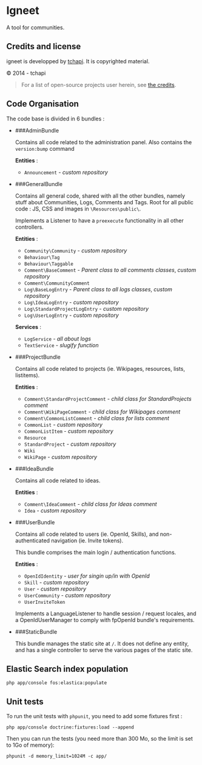 Igneet
===

A tool for communities.


## Credits and license

igneet is developped by [tchapi](https://github.com/tchapi). It is copyrighted material.

© 2014 - tchapi

> For a list of open-source projects user herein, see [the credits](http://igneet.com/app/credits).

## Code Organisation

The code base is divided in 6 bundles :

  - ###AdminBundle

    Contains all code related to the administration panel. Also contains the `version:bump` command

    **Entities** : 
      - `Announcement` - _custom repository_

  - ###GeneralBundle

    Contains all general code, shared with all the other bundles, namely stuff about Communities, Logs, Comments and Tags. Root for all public code : JS, CSS and images in `\Resources\public\`.

    Implements a Listener to have a `preexecute` functionality in all other controllers.

    **Entities** : 
      - `Community\Community` - _custom repository_
      - `Behaviour\Tag`
      - `Behaviour\Taggable`
      - `Comment\BaseComment` - _Parent class to all comments classes_, _custom repository_
      - `Comment\CommunityComment`
      - `Log\BaseLogEntry` - _Parent class to all logs classes_, _custom repository_
      - `Log\IdeaLogEntry` - _custom repository_
      - `Log\StandardProjectLogEntry` - _custom repository_
      - `Log\UserLogEntry` - _custom repository_
    
    **Services** : 
      - `LogService` - _all about logs_
      - `TextService` - _slugify function_

  - ###ProjectBundle

    Contains all code related to projects (ie. Wikipages, resources, lists, listitems).

    **Entities** : 
      - `Comment\StandardProjectComment` - _child class for StandardProjects comment_
      - `Comment\WikiPageComment` - _child class for Wikipages comment_
      - `Comment\CommonListComment` - _child class for lists comment_
      - `CommonList` - _custom repository_
      - `CommonListItem` - _custom repository_
      - `Resource`
      - `StandardProject` - _custom repository_
      - `Wiki`
      - `WikiPage` - _custom repository_

  - ###IdeaBundle

    Contains all code related to ideas.

    **Entities** : 
      - `Comment\IdeaComment` - _child class for Ideas comment_
      - `Idea` - _custom repository_

  - ###UserBundle

    Contains all code related to users (ie. OpenId, Skills), and non-authenticated navigation (ie. Invite tokens).

    This bundle comprises the main login / authentication functions.

    **Entities** : 
      - `OpenIdIdentity` - _user for singin up/in with OpenId_
      - `Skill` - _custom repository_
      - `User` - _custom repository_
      - `UserCommunity` - _custom repository_
      - `UserInviteToken`

    Implements a LanguageListener to handle session / request locales, and a OpenIdUserManager to comply with fpOpenId bundle's requirements.

  - ###StaticBundle

    This bundle manages the static site at `/`. It does not define any entity, and has a single controller to serve the various pages of the static site.

## Elastic Search index population

    php app/console fos:elastica:populate

## Unit tests

To run the unit tests with `phpunit`, you need to add some fixtures first :

    php app/console doctrine:fixtures:load --append

Then you can run the tests (you need more than 300 Mo, so the limit is set to 1Go of memory):

    phpunit -d memory_limit=1024M -c app/
